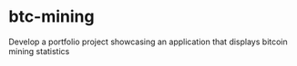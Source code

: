 # btc-mining
Develop a portfolio project showcasing an application that displays bitcoin mining statistics
